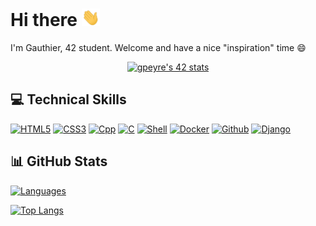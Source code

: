# Hi there <img src="https://github.com/Gauthiergit/Gauthiergit/blob/main/assets/Hi.gif" width="29px">
I'm Gauthier, 42 student. Welcome and have a nice "inspiration" time 😄
<div style="margin: 0 auto; width: 50%;" align = center>
  <a href="https://github.com/Coday-meric/badge42"><img src="https://badge42.coday.fr/api/v2/clvc5rxvg1957601p48qay65ml/stats?cursusId=21&coalitionId=317" alt="gpeyre's 42 stats" /></a>
</div>

## 💻 Technical Skills
[![HTML5](https://img.shields.io/badge/html5-%23E34F26.svg?style=for-the-badge&logo=html5&logoColor=white)](https://github.com/Gauthiergit)
[![CSS3](https://img.shields.io/badge/css3-%231572B6.svg?style=for-the-badge&logo=css3&logoColor=white)](https://github.com/Gauthiergit)
[![Cpp](https://img.shields.io/badge/c++-%2300599C.svg?style=for-the-badge&logo=c%2B%2B&logoColor=white)](https://github.com/Gauthiergit)
[![C](https://img.shields.io/badge/c-%2300599C.svg?style=for-the-badge&logo=c&logoColor=white&color=blue)](https://github.com/Gauthiergit)
[![Shell](https://img.shields.io/badge/shell_script-%23121011.svg?style=for-the-badge&logo=gnu-bash&logoColor=white)](https://github.com/Gauthiergit)
[![Docker](https://img.shields.io/badge/docker-%230db7ed.svg?style=for-the-badge&logo=docker&logoColor=white)](https://github.com/Gauthiergit)
[![Github](https://img.shields.io/badge/github-%23121011.svg?style=for-the-badge&logo=github&logoColor=white&color=black)](https://github.com/vfuster66)
[![Django](https://img.shields.io/badge/django-%23092E20.svg?style=for-the-badge&logo=django&logoColor=white)](https://github.com/Gauthiergit)

## 📊 GitHub Stats
[![Languages](https://github-readme-stats.vercel.app/api?username=Gauthiergit&theme=vue-dark&hide_border=true)](https://github.com/Gauthiergit)

[![Top Langs](https://github-readme-stats.vercel.app/api/top-langs/?username=Gauthiergit&layout=compact&theme=vue-dark&hide_border=true)](https://github.com/Gauthiergit)

